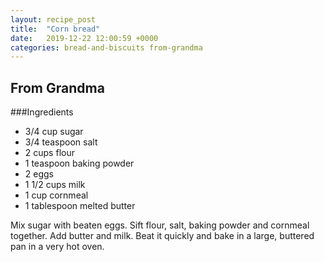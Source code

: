 ```yaml
---
layout: recipe_post
title:  "Corn bread"
date:   2019-12-22 12:00:59 +0000
categories: bread-and-biscuits from-grandma
---
```


## From Grandma
###Ingredients
* 3/4 cup sugar
* 3/4 teaspoon salt
* 2 cups flour
* 1 teaspoon baking powder
* 2 eggs
* 1 1/2 cups milk
* 1 cup cornmeal
* 1 tablespoon melted butter


Mix sugar with beaten eggs. Sift flour, salt, baking powder and cornmeal together. Add butter and milk. Beat it quickly and bake in a large, buttered pan in a very hot oven.